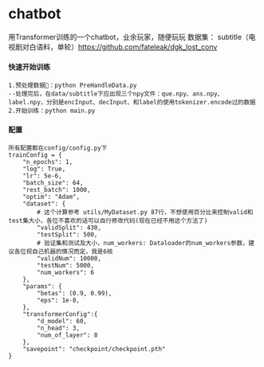 # chatbot

用Transformer训练的一个chatbot，业余玩家，随便玩玩
数据集：
subtitle（电视剧对白语料，单轮）https://github.com/fateleak/dgk_lost_conv  

#### 快速开始训练

```
1.预处理数据：python PreHandleData.py
--处理完后，在data/subtitle下应出现三个npy文件：que.npy、ans.npy、label.npy，分别是encInput、decInput、和label的使用tokenizer.encode过的数据
2.开始训练：python main.py
```

#### 配置

```
所有配置都在config/config.py下
trainConfig = {
    "n_epochs": 1,
    "log": True,
    "lr": 5e-6,
    "batch_size": 64,
    "rest_batch": 1000,
    "optim": "Adam",
    "dataset": {
        # 这个计算参考 utils/MyDataset.py 87行，不想使用百分比来控制valid和test集大小，各位不喜欢的话可以自行修改代码(现在已经不用这个方法了)
        "validSplit": 430,
        "testSplit": 500,
        # 验证集和测试及大小，num_workers: Dataloader的num_workers参数，建议各位视自己机器的情况而定，我是6核
        "validNum": 10000,
        "testNum": 5000,
        "num_workers": 6
    },
    "params": {
        "betas": (0.9, 0.99),
        "eps": 1e-8,
    },
    "transformerConfig":{
        "d_model": 60,
        "n_head": 3,
        "num_of_layer": 8
    },
    "savepoint": "checkpoint/checkpoint.pth"
}
```
